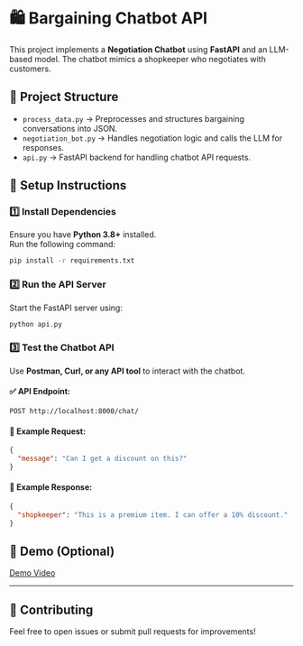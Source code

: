 # 🛍️ Bargaining Chatbot API

This project implements a **Negotiation Chatbot** using **FastAPI** and an LLM-based model. The chatbot mimics a shopkeeper who negotiates with customers.

## 📂 Project Structure
- `process_data.py` → Preprocesses and structures bargaining conversations into JSON.
- `negotiation_bot.py` → Handles negotiation logic and calls the LLM for responses.
- `api.py` → FastAPI backend for handling chatbot API requests.

## 🚀 Setup Instructions

### 1️⃣ Install Dependencies
Ensure you have **Python 3.8+** installed.  
Run the following command:

```sh
pip install -r requirements.txt
```

### 2️⃣ Run the API Server
Start the FastAPI server using:

```sh
python api.py
```

### 3️⃣ Test the Chatbot API

Use **Postman, Curl, or any API tool** to interact with the chatbot.

#### ✅ API Endpoint:
```
POST http://localhost:8000/chat/
```

#### 🔹 Example Request:
```json
{
  "message": "Can I get a discount on this?"
}
```

#### 🔹 Example Response:
```json
{
  "shopkeeper": "This is a premium item. I can offer a 10% discount."
}
```

## 🎥 Demo (Optional)
[Demo Video](https://github.com/user-attachments/assets/304db217-d65c-4533-b749-39a25ffa7f0f)

---

## 🤝 Contributing
Feel free to open issues or submit pull requests for improvements!

